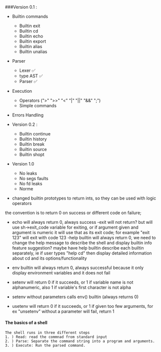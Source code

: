 ###Version 0.1 :

- Builtin commands
	- Builtin exit
	- Builtin cd
	- Builtin echo
	- Builtin export
	- Builtin alias
	- Builtin unalias
- Parser 
	- Lexer ✅
	- type AST ✅
	- Parser ✅

- Execution
	- Operators (">" ">>" "<" "|" "||" "&&" ";")
	- Simple commands

- Errors Handling 

- Version 0.2 :
	- Builtin continue
	- Builtin history  
	- Builtin break
	- Builtin source
	- Builtin shopt

- Version 1.0
	- No leaks
	- No segs faults
	- No fd leaks
	- Norme

- changed builtin prototypes to return ints, so they can be used with logic operators

the convention is to return 0 on success or different code on failure;

- echo will always return 0, always success
-exit will not return? but will use sh->exit_code variable for exiting, or if argument given and argument is numeric it will use that as its exit code; for example "exit 123" will exit with code 123
-help builtin will always return 0, we need to change the help message to describe the shell and display builtin info
feature suggestion? maybe have help builtin describe each builtin separately, ie if user types "help cd" then display detailed information about cd and its options/functionality

- env builtin will always return 0, always successful because it only display environment variables and it does not fail
- setenv will return 0 if it succeeds, or 1 if variable name is not alphanumeric, also 1 if variable's first character is not alpha
- setenv without parameters calls env() builtin (always returns 0)
- usetenv will return 0 if it succeeds, or 1 if given too few arguments, for ex "unsetenv" without a parameter will fail, return 1

#### The basics of a shell

	The shell runs in three different steps
	1. ) Read: read the commnad from standard input
	2. ) Parse: Separate the command string into a program and arguments.
	3. ) Execute: Run the parsed command.
